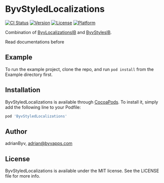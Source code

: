 # ByvStyledLocalizations

[![CI Status](https://img.shields.io/travis/adrianByv/ByvStyledLocalizations.svg?style=flat)](https://travis-ci.org/adrianByv/ByvStyledLocalizations)
[![Version](https://img.shields.io/cocoapods/v/ByvStyledLocalizations.svg?style=flat)](https://cocoapods.org/pods/ByvStyledLocalizations)
[![License](https://img.shields.io/cocoapods/l/ByvStyledLocalizations.svg?style=flat)](https://cocoapods.org/pods/ByvStyledLocalizations)
[![Platform](https://img.shields.io/cocoapods/p/ByvStyledLocalizations.svg?style=flat)](https://cocoapods.org/pods/ByvStyledLocalizations)

Combination of [ByvLocalizationsIB](https://github.com/byvapps/ByvLocalizationsIB) and [ByvStylesIB](https://github.com/byvapps/ByvStylesIB).

Read documentations before

## Example

To run the example project, clone the repo, and run `pod install` from the Example directory first.


## Installation

ByvStyledLocalizations is available through [CocoaPods](https://cocoapods.org). To install
it, simply add the following line to your Podfile:

```ruby
pod 'ByvStyledLocalizations'
```

## Author

adrianByv, adrian@byvapps.com

## License

ByvStyledLocalizations is available under the MIT license. See the LICENSE file for more info.
